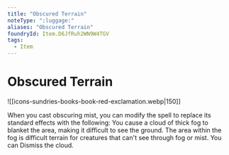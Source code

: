 ```yaml
---
title: "Obscured Terrain"
noteType: ":luggage:"
aliases: "Obscured Terrain"
foundryId: Item.D6JfRuh2WN9W4TGV
tags:
  - Item
---
```


# Obscured Terrain
![[icons-sundries-books-book-red-exclamation.webp|150]]

When you cast obscuring mist, you can modify the spell to replace its standard effects with the following: You cause a cloud of thick fog to blanket the area, making it difficult to see the ground. The area within the fog is difficult terrain for creatures that can't see through fog or mist. You can Dismiss the cloud.
